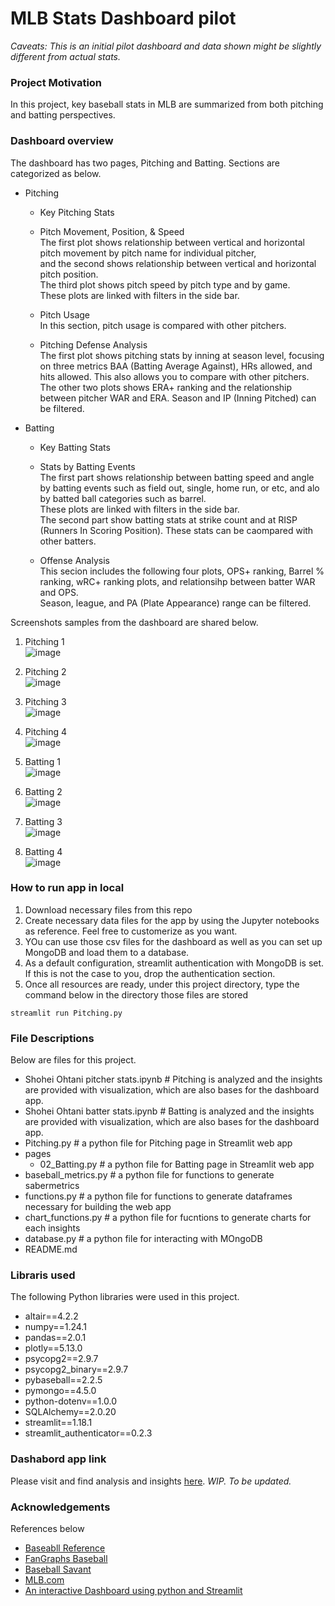 # MLB Stats Dashboard pilot

_Caveats: This is an initial pilot dashboard and data shown might be slightly different from actual stats._<br>

### Project Motivation
In this project, key baseball stats in MLB are summarized from both pitching and batting perspectives.

### Dashboard overview
The dashboard has two pages, Pitching and Batting. Sections are categorized as below.<br>
* Pitching
    * Key Pitching Stats
    * Pitch Movement, Position, & Speed<br>
    The first plot shows relationship between vertical and horizontal pitch movement by pitch name for individual pitcher,<br>
    and the second shows relationship between vertical and horizontal pitch position.<br>
    The third plot shows pitch speed by pitch type and by game.<br>
    These plots are linked with filters in the side bar.

    * Pitch Usage<br>
    In this section, pitch usage is compared with other pitchers.

    * Pitching Defense Analysis<br>
    The first plot shows pitching stats by inning at season level, focusing on three metrics BAA (Batting Average Against), HRs allowed, and hits allowed. This also allows you to compare with other pitchers.<br>
    The other two plots shows ERA+ ranking and the relationship between pitcher WAR and ERA. Season and IP (Inning Pitched) can be filtered.

* Batting
    * Key Batting Stats
    * Stats by Batting Events<br>
    The first part shows relationship between batting speed and angle by batting events such as field out, single, home run, or etc, and alo by batted ball categories such as barrel.<br>
    These plots are linked with filters in the side bar.<br>
    The second part show batting stats at strike count and at RISP (Runners In Scoring Position). These stats can be caompared with other batters.

    * Offense Analysis<br>
    This secion includes the following four plots, OPS+ ranking, Barrel % ranking, wRC+ ranking plots, and relationsihp between batter WAR and OPS.<br>
    Season, league, and PA (Plate Appearance) range can be filtered.<br>

Screenshots samples from the dashboard are shared below.

1. Pitching 1<br>
![image](images/showtime_dash_pitch_1.jpg)

2. Pitching 2<br>
![image](images/showtime_dash_pitch_2.jpg)

3. Pitching 3<br>
![image](images/showtime_dash_pitch_3.jpg)

4. Pitching 4<br>
![image](images/showtime_dash_pitch_4.jpg)

5. Batting 1<br>
![image](images/showtime_dash_batting_1.jpg)

6. Batting 2<br>
![image](images/showtime_dash_batting_2.jpg)

7. Batting 3<br>
![image](images/showtime_dash_batting_3.jpg)

8. Batting 4<br>
![image](images/showtime_dash_batting_4.jpg)

### How to run app in local
1. Download necessary files from this repo
2. Create necessary data files for the app by using the Jupyter notebooks as reference. Feel free to customerize as you want.
3. YOu can use those csv files for the dashboard as well as you can set up MongoDB and load them to a database.
4. As a default configuration, streamlit authentication with MongoDB is set. If this is not the case to you, drop the authentication section.
5. Once all resources are ready, under this project directory, type the command below in the directory those files are stored
```
streamlit run Pitching.py
```

### File Descriptions
Below are files for this project.

- Shohei Ohtani pitcher stats.ipynb # Pitching is analyzed and the insights are provided with visualization, which are also bases for the dashboard app.
- Shohei Ohtani batter stats.ipynb # Batting is analyzed and the insights are provided with visualization, which are also bases for the dashboard app.
- Pitching.py # a python file for Pitching page in Streamlit web app
- pages
    - 02_Batting.py # a python file for Batting page in Streamlit web app
- baseball_metrics.py # a python file for functions to generate sabermetrics
- functions.py # a python file for functions to generate dataframes necessary for building the web app
- chart_functions.py # a python file for fucntions to generate charts for each insights
- database.py # a python file for interacting with MOngoDB
- README.md

### Libraris used
The following Python libraries were used in this project.

- altair==4.2.2
- numpy==1.24.1
- pandas==2.0.1
- plotly==5.13.0
- psycopg2==2.9.7
- psycopg2_binary==2.9.7
- pybaseball==2.2.5
- pymongo==4.5.0
- python-dotenv==1.0.0
- SQLAlchemy==2.0.20
- streamlit==1.18.1
- streamlit_authenticator==0.2.3

### Dashabord app link
Please visit and find analysis and insights [here](link). *WIP. To be updated.*

### Acknowledgements
References below
- [Baseabll Reference](https://www.baseball-reference.com/)
- [FanGraphs Baseball](https://www.fangraphs.com/)
- [Baseball Savant](https://baseballsavant.mlb.com/)
- [MLB.com](https://www.mlb.com/)
- [An interactive Dashboard using python and Streamlit](https://www.youtube.com/watch?v=Sb0A9i6d320&t=5s)

